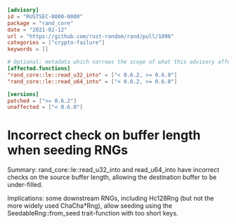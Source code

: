 ```toml
[advisory]
id = "RUSTSEC-0000-0000"
package = "rand_core"
date = "2021-02-12"
url = "https://github.com/rust-random/rand/pull/1096"
categories = ["crypto-failure"]
keywords = []

# Optional: metadata which narrows the scope of what this advisory affects
[affected.functions]
"rand_core::le::read_u32_into" = ["< 0.6.2, >= 0.6.0"]
"rand_core::le::read_u64_into" = ["< 0.6.2, >= 0.6.0"]

[versions]
patched = [">= 0.6.2"]
unaffected = ["< 0.6.0"]
```

# Incorrect check on buffer length when seeding RNGs

Summary: rand_core::le::read_u32_into and read_u64_into have incorrect checks on the source buffer length, allowing the destination buffer to be under-filled.

Implications: some downstream RNGs, including Hc128Rng (but not the more widely used ChaCha*Rng), allow seeding using the SeedableRng::from_seed trait-function with too short keys.
